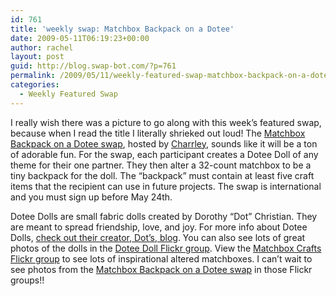 ```yaml
---
id: 761
title: 'weekly swap: Matchbox Backpack on a Dotee'
date: 2009-05-11T06:19:23+00:00
author: rachel
layout: post
guid: http://blog.swap-bot.com/?p=761
permalink: /2009/05/11/weekly-featured-swap-matchbox-backpack-on-a-dotee/
categories:
  - Weekly Featured Swap
---
```

I really wish there was a picture to go along with this week&#8217;s featured swap, because when I read the title I literally shrieked out loud! The [Matchbox Backpack on a Dotee swap](http://www.swap-bot.com/swap/show/34799), hosted by [Charrley](http://www.swap-bot.com/user:Charrley), sounds like it will be a ton of adorable fun. For the swap, each participant creates a Dotee Doll of any theme for their one partner. They then alter a 32-count matchbox to be a tiny backpack for the doll. The &#8220;backpack&#8221; must contain at least five craft items that the recipient can use in future projects. The swap is international and you must sign up before May 24th. 

Dotee Dolls are small fabric dolls created by Dorothy &#8220;Dot&#8221; Christian. They are meant to spread friendship, love, and joy. For more info about Dotee Dolls, [check out their creator, Dot&#8217;s, blog](http://dotslifeandart.blogspot.com/2008/01/dotee-doll-fervour.html). You can also see lots of great photos of the dolls in the [Dotee Doll Flickr group](http://www.flickr.com/groups/doteedolls/). View the [Matchbox Crafts Flickr group](http://www.flickr.com/groups/matchboxcrafts/) to see lots of inspirational altered matchboxes. I can&#8217;t wait to see photos from the [Matchbox Backpack on a Dotee swap](http://www.swap-bot.com/swap/show/34799) in those Flickr groups!!